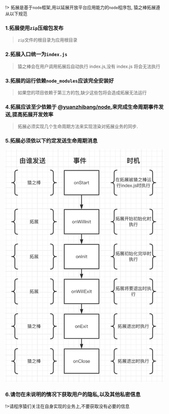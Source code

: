 !> 拓展是基于`node`框架,用以延展开放平台应用能力的`node`程序包, 猿之棒拓展遵从以下规范

### 1.拓展使用`zip`压缩包发布

> `zip`文件的根目录为应用根目录

### 2.拓展入口统一为`index.js`

> 猿之棒会在用户调用拓展后自动执行 index.js,没有 index.js 将会无法执行

### 3.拓展的运行依赖`node_modules`应该完全安装好

> 如果您的项目依赖于第三方的包,缺少这些包将会造成拓展无法运行

### 4.拓展应该至少依赖于 [@yuanzhibang/node](https://www.npmjs.com/package/@yuanzhibang/node),来完成生命周期事件发送,提高拓展开发效率

> 拓展必须实现几个生命周期方法来实现渲染对拓展业务的同步.

### 5.拓展必须依以下约定发送生命周期消息

![生命周期消息](../images/20220718185810.jpg ':size=500')

### 6.请勿在未说明的情况下获取用户的隐私,以及其他私密信息

!>请程序猿们关注在自身实现的业务上,不要获取没有必要的信息
